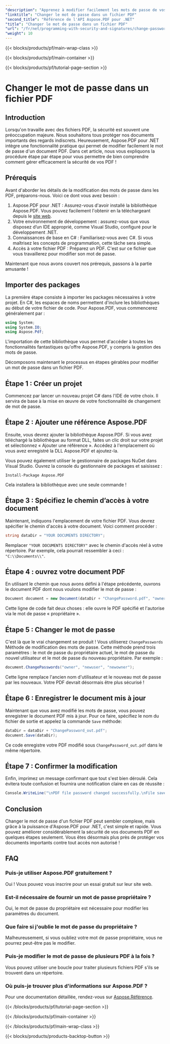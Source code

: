 ```yaml
---
"description": "Apprenez à modifier facilement les mots de passe de vos PDF avec Aspose.PDF pour .NET. Notre guide étape par étape vous guide tout au long du processus en toute sécurité."
"linktitle": "Changer le mot de passe dans un fichier PDF"
"second_title": "Référence de l'API Aspose.PDF pour .NET"
"title": "Changer le mot de passe dans un fichier PDF"
"url": "/fr/net/programming-with-security-and-signatures/change-password/"
"weight": 10
---
```


{{< blocks/products/pf/main-wrap-class >}}

{{< blocks/products/pf/main-container >}}

{{< blocks/products/pf/tutorial-page-section >}}

# Changer le mot de passe dans un fichier PDF

## Introduction

Lorsqu'on travaille avec des fichiers PDF, la sécurité est souvent une préoccupation majeure. Nous souhaitons tous protéger nos documents importants des regards indiscrets. Heureusement, Aspose.PDF pour .NET intègre une fonctionnalité pratique qui permet de modifier facilement le mot de passe d'un document PDF. Dans cet article, nous vous expliquons la procédure étape par étape pour vous permettre de bien comprendre comment gérer efficacement la sécurité de vos PDF !

## Prérequis

Avant d'aborder les détails de la modification des mots de passe dans les PDF, préparons-nous. Voici ce dont vous avez besoin :

1. Aspose.PDF pour .NET : Assurez-vous d'avoir installé la bibliothèque Aspose.PDF. Vous pouvez facilement l'obtenir en la téléchargeant depuis le [site web](https://releases.aspose.com/pdf/net/).
2. Votre environnement de développement : assurez-vous que vous disposez d’un IDE approprié, comme Visual Studio, configuré pour le développement .NET.
3. Connaissances de base en C# : Familiarisez-vous avec C#. Si vous maîtrisez les concepts de programmation, cette tâche sera simple.
4. Accès à votre fichier PDF : Préparez un PDF. C'est sur ce fichier que vous travaillerez pour modifier son mot de passe.

Maintenant que nous avons couvert nos prérequis, passons à la partie amusante !

## Importer des packages

La première étape consiste à importer les packages nécessaires à votre projet. En C#, les espaces de noms permettent d'inclure les bibliothèques au début de votre fichier de code. Pour Aspose.PDF, vous commencerez généralement par :

```csharp
using System;
using System.IO;
using Aspose.Pdf;
```

L'importation de cette bibliothèque vous permet d'accéder à toutes les fonctionnalités fantastiques qu'offre Aspose.PDF, y compris la gestion des mots de passe. 

Décomposons maintenant le processus en étapes gérables pour modifier un mot de passe dans un fichier PDF. 

## Étape 1 : Créer un projet

Commencez par lancer un nouveau projet C# dans l'IDE de votre choix. Il servira de base à la mise en œuvre de votre fonctionnalité de changement de mot de passe.

## Étape 2 : Ajouter une référence Aspose.PDF

Ensuite, vous devrez ajouter la bibliothèque Aspose.PDF. Si vous avez téléchargé la bibliothèque au format DLL, faites un clic droit sur votre projet et sélectionnez « Ajouter une référence ». Accédez à l'emplacement où vous avez enregistré la DLL Aspose.PDF et ajoutez-la.

Vous pouvez également utiliser le gestionnaire de packages NuGet dans Visual Studio. Ouvrez la console du gestionnaire de packages et saisissez :

```
Install-Package Aspose.PDF
```

Cela installera la bibliothèque avec une seule commande !

## Étape 3 : Spécifiez le chemin d’accès à votre document

Maintenant, indiquons l'emplacement de votre fichier PDF. Vous devrez spécifier le chemin d'accès à votre document. Voici comment procéder :

```csharp
string dataDir = "YOUR DOCUMENTS DIRECTORY";
```

Remplacer `"YOUR DOCUMENTS DIRECTORY"` avec le chemin d'accès réel à votre répertoire. Par exemple, cela pourrait ressembler à ceci : `"C:\\Documents\\"`.

## Étape 4 : ouvrez votre document PDF

En utilisant le chemin que nous avons défini à l'étape précédente, ouvrons le document PDF dont nous voulons modifier le mot de passe :

```csharp
Document document = new Document(dataDir + "ChangePassword.pdf", "owner");
```

Cette ligne de code fait deux choses : elle ouvre le PDF spécifié et l'autorise via le mot de passe « propriétaire ».

## Étape 5 : Changer le mot de passe

C'est là que le vrai changement se produit ! Vous utiliserez `ChangePasswords` Méthode de modification des mots de passe. Cette méthode prend trois paramètres : le mot de passe du propriétaire actuel, le mot de passe du nouvel utilisateur et le mot de passe du nouveau propriétaire. Par exemple :

```csharp
document.ChangePasswords("owner", "newuser", "newowner");
```

Cette ligne remplace l'ancien nom d'utilisateur et le nouveau mot de passe par les nouveaux. Votre PDF devrait désormais être plus sécurisé !

## Étape 6 : Enregistrer le document mis à jour

Maintenant que vous avez modifié les mots de passe, vous pouvez enregistrer le document PDF mis à jour. Pour ce faire, spécifiez le nom du fichier de sortie et appelez la commande `Save` méthode:

```csharp
dataDir = dataDir + "ChangePassword_out.pdf";
document.Save(dataDir);
```

Ce code enregistre votre PDF modifié sous `ChangePassword_out.pdf` dans le même répertoire.

## Étape 7 : Confirmer la modification

Enfin, imprimez un message confirmant que tout s'est bien déroulé. Cela évitera toute confusion et fournira une notification claire en cas de réussite :

```csharp
Console.WriteLine("\nPDF file password changed successfully.\nFile saved at " + dataDir);
```

## Conclusion

Changer le mot de passe d'un fichier PDF peut sembler complexe, mais grâce à la puissance d'Aspose.PDF pour .NET, c'est simple et rapide. Vous pouvez améliorer considérablement la sécurité de vos documents PDF en quelques étapes seulement. Vous êtes désormais plus près de protéger vos documents importants contre tout accès non autorisé !

## FAQ

### Puis-je utiliser Aspose.PDF gratuitement ?
Oui ! Vous pouvez vous inscrire pour un essai gratuit sur leur site web.

### Est-il nécessaire de fournir un mot de passe propriétaire ?
Oui, le mot de passe du propriétaire est nécessaire pour modifier les paramètres du document.

### Que faire si j'oublie le mot de passe du propriétaire ?
Malheureusement, si vous oubliez votre mot de passe propriétaire, vous ne pourrez peut-être pas le modifier.

### Puis-je modifier le mot de passe de plusieurs PDF à la fois ?
Vous pouvez utiliser une boucle pour traiter plusieurs fichiers PDF s'ils se trouvent dans un répertoire.

### Où puis-je trouver plus d'informations sur Aspose.PDF ?
Pour une documentation détaillée, rendez-vous sur [Aspose.Référence](https://reference.aspose.com/pdf/net/).

{{< /blocks/products/pf/tutorial-page-section >}}

{{< /blocks/products/pf/main-container >}}

{{< /blocks/products/pf/main-wrap-class >}}

{{< blocks/products/products-backtop-button >}}
